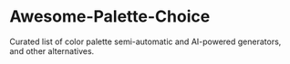 # Awesome-Palette-Choice
Curated list of color palette semi-automatic and AI-powered generators, and other alternatives.
